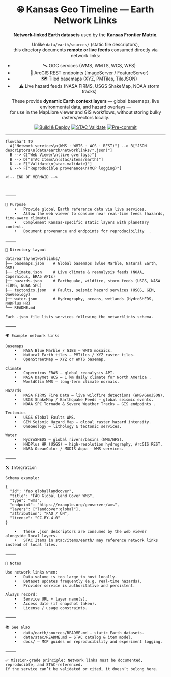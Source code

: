<div align="center">

# 🌐 Kansas Geo Timeline — Earth Network Links

**Network-linked Earth datasets** used by the **Kansas Frontier Matrix**.  

Unlike `data/earth/sources/` (static file descriptors),  
this directory documents **remote or live feeds** consumed directly via network links:  

- 🛰️ OGC services (WMS, WMTS, WCS, WFS)  
- 🔗 ArcGIS REST endpoints (ImageServer / FeatureServer)  
- 🗺️ Tiled basemaps (XYZ, PMTiles, TileJSON)  
- ⚠️ Live hazard feeds (NASA FIRMS, USGS ShakeMap, NOAA storm tracks)  

These provide **dynamic Earth context layers** — global basemaps, live environmental data, and hazard overlays —  
for use in the MapLibre viewer and GIS workflows, without storing bulky rasters/vectors locally.

[![Build & Deploy](https://github.com/bartytime4life/Kansas-Frontier-Matrix/actions/workflows/site.yml/badge.svg)](https://github.com/bartytime4life/Kansas-Frontier-Matrix/actions/workflows/site.yml)
[![STAC Validate](https://github.com/bartytime4life/Kansas-Frontier-Matrix/actions/workflows/stac-badges.yml/badge.svg)](https://github.com/bartytime4life/Kansas-Frontier-Matrix/actions/workflows/stac-badges.yml)
[![Pre-commit](https://github.com/bartytime4life/Kansas-Frontier-Matrix/actions/workflows/pre-commit.yml/badge.svg)](https://github.com/bartytime4life/Kansas-Frontier-Matrix/.pre-commit-config.yaml)

</div>

---

```mermaid
flowchart TD
  A["Network services\n(WMS · WMTS · WCS · REST)"] --> B["JSON descriptors\n(data/earth/networklinks/*.json)"]
  B --> C["Web Viewer\n(live overlays)"]
  B --> D["STAC Items\n(stac/items/earth)"]
  D --> E["Validate\n(stac-validate)"]
  E --> F["Reproducible provenance\n(MCP logging)"]

<!-- END OF MERMAID -->



⸻

🎯 Purpose
	•	Provide global Earth reference data via live services.
	•	Allow the web viewer to consume near real-time feeds (hazards, time-aware climate).
	•	Complement Kansas-specific static layers with planetary context.
	•	Document provenance and endpoints for reproducibility  .

⸻

📂 Directory layout

data/earth/networklinks/
├── basemaps.json    # Global basemaps (Blue Marble, Natural Earth, OSM)
├── climate.json     # Live climate & reanalysis feeds (NOAA, Copernicus, ERA5 APIs)
├── hazards.json     # Earthquake, wildfire, storm feeds (USGS, NASA FIRMS, NOAA SPC)
├── tectonics.json   # Faults, seismic hazard services (USGS, GEM, OneGeology)
├── water.json       # Hydrography, oceans, wetlands (HydroSHEDS, NHDPlus HR)
└── README.md

Each .json file lists services following the networklinks schema.

⸻

🌍 Example network links

Basemaps
	•	NASA Blue Marble / GIBS — WMTS mosaics.
	•	Natural Earth tiles — PMTiles / XYZ raster tiles.
	•	OpenStreetMap — XYZ or WMTS basemap.

Climate
	•	Copernicus ERA5 — global reanalysis API.
	•	NASA Daymet WCS — 1 km daily climate for North America .
	•	WorldClim WMS — long-term climate normals.

Hazards
	•	NASA FIRMS Fire Data — live wildfire detections (WMS/GeoJSON).
	•	USGS ShakeMap / Earthquake Feeds — global seismic events.
	•	NOAA SPC Tornado & Severe Weather Tracks — GIS endpoints .

Tectonics
	•	USGS Global Faults WMS.
	•	GEM Seismic Hazard Map — global raster hazard intensity.
	•	OneGeology — lithology & tectonic services.

Water
	•	HydroSHEDS — global rivers/basins (WMS/WFS).
	•	NHDPlus HR (USGS) — high-resolution hydrography, ArcGIS REST.
	•	NASA OceanColor / MODIS Aqua — WMS services.

⸻

🛠️ Integration

Schema example:

{
  "id": "fao_globallandcover",
  "title": "FAO Global Land Cover WMS",
  "type": "wms",
  "endpoint": "https://example.org/geoserver/wms",
  "layers": ["landcover:global"],
  "attribution": "FAO / UN",
  "license": "CC-BY-4.0"
}

	•	These .json descriptors are consumed by the web viewer alongside local layers.
	•	STAC Items in stac/items/earth/ may reference network links instead of local files.

⸻

📝 Notes

Use network links when:
	•	Data volume is too large to host locally.
	•	Dataset updates frequently (e.g. real-time hazards).
	•	Provider service is authoritative and persistent.

Always record:
	•	Service URL + layer name(s).
	•	Access date (if snapshot taken).
	•	License / usage constraints.

⸻

📚 See also
	•	data/earth/sources/README.md — static Earth datasets.
	•	data/stac/README.md — STAC catalog & item model.
	•	docs/ — MCP guides on reproducibility and experiment logging.

⸻

✅ Mission-grade principle: Network links must be documented, reproducible, and STAC-referenced.
If the service can’t be validated or cited, it doesn’t belong here.

